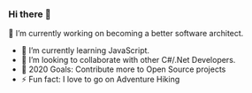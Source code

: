
### Hi there 👋

 🔭 I’m currently working on becoming a better software architect.
- 🌱 I’m currently learning JavaScript.
- 👯 I’m looking to collaborate with other C#/.Net Developers.
- 🥅 2020 Goals: Contribute more to Open Source projects
- ⚡ Fun fact: I love to go on Adventure Hiking  

<!--
**AtolagbeMuiz/AtolagbeMuiz** is a ✨ _special_ ✨ repository because its `README.md` (this file) appears on your GitHub profile.

Here are some ideas to get you started:

- 🔭 I’m currently working on ...
- 🌱 I’m currently learning ...
- 👯 I’m looking to collaborate on ...
- 🤔 I’m looking for help with ...
- 💬 Ask me about ...
- 📫 How to reach me: ...
- 😄 Pronouns: ...
- ⚡ Fun fact: ...
-->
